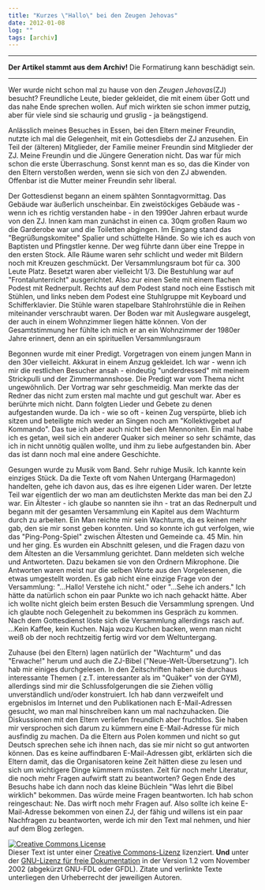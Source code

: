 ```yaml
---
title: "Kurzes \"Hallo\" bei den Zeugen Jehovas"
date: 2012-01-08
log: ""
tags: [archiv]
---
```

<hr><b>Der Artikel stammt aus dem Archiv!</b> Die Formatirung kann beschädigt sein.<hr>
Wer wurde nicht schon mal zu hause von den <i>Zeugen Jehovas</i>(ZJ) besucht? Freundliche Leute, bieder gekleidet, die mit einem über Gott und das nahe Ende sprechen wollen. Auf mich wirkten sie schon immer putzig, aber für viele sind sie schaurig und gruslig - ja beängstigend.

Anlässlich meines Besuches in Essen, bei den Eltern meiner Freundin, nutzte ich mal die Gelegenheit, mit ein Gottesdiebs der ZJ anzusehen. Ein Teil der (älteren) Mitglieder, der Familie meiner Freundin sind Mitglieder der ZJ. Meine Freundin und die Jüngere Generation nicht. Das war für mich schon die erste Überraschung. Sonst kennt man es so, das die Kinder von den Eltern verstoßen werden, wenn sie sich von den ZJ abwenden. Offenbar ist die Mutter meiner Freundin sehr liberal.

Der Gottesdienst begann an einem spähten Sonntagvormittag. Das Gebäude war äußerlich unscheinbar. Ein zweistöckiges Gebäude was - wenn ich es richtig verstanden habe - in den 1990er Jahren erbaut wurde von den ZJ. Innen kam man zunächst in einen ca. 30qm großen Raum wo die Garderobe war und die Toiletten abgingen. Im Eingang stand das "Begrüßungskomitee" Spalier und schüttelte Hände. So wie ich es auch von Baptisten und Pfingstler kenne. Der weg führte dann über eine Treppe in den ersten Stock. Alle Räume waren sehr schlicht und weder mit Bildern noch mit Kreuzen geschmückt. Der Versammlungsraum bot für ca. 300 Leute Platz. Besetzt waren aber vielleicht 1/3. Die Bestuhlung war auf "Frontalunterricht" ausgerichtet. Also zur einen Seite mit einem flachen Podest mit Rednerpult. Rechts auf dem Podest stand noch eine Esstisch mit Stühlen, und links neben dem Podest eine Stuhlgruppe mit Keyboard und Schifferklavier. Die Stühle waren stapelbare Stahlrohrstühle die in Reihen miteinander verschraubt waren. Der Boden war mit Auslegware ausgelegt, der auch in einem Wohnzimmer liegen hätte können. Von der Gesamtstimmung her fühlte ich mich er an ein Wohnzimmer der 1980er Jahre erinnert, denn an ein spirituellen Versammlungsraum

Begonnen wurde mit einer Predigt. Vorgetragen von einem jungen Mann in den 30er vielleicht. Akkurat in einem Anzug gekleidet. Ich war - wenn ich mir die restlichen Besucher ansah - eindeutig "underdressed" mit meinem Strickpulli und der Zimmermannshose. Die Predigt war vom Thema nicht ungewöhnlich. Der Vortrag war sehr geschmeidig. Man merkte das der Redner das nicht zum ersten mal machte und gut geschult war. Aber es berührte mich nicht. Dann folgten Lieder und Gebete zu denen aufgestanden wurde. Da ich - wie so oft - keinen Zug verspürte, blieb ich sitzen und beteiligte mich weder an Singen noch am "Kollektivgebet auf Kommando". Das tue ich aber auch nicht bei den Mennoniten. Ein mal habe ich es getan, weil sich ein anderer Quaker sich meiner so sehr schämte, das ich in nicht unnötig quälen wollte, und ihm zu liebe aufgestanden bin. Aber das ist dann noch mal eine andere Geschichte.

Gesungen wurde zu Musik vom Band. Sehr ruhige Musik. Ich kannte kein einziges Stück. Da die Texte oft vom Nahen Untergang (Harmagedon) handelten, gehe ich davon aus, das es ihre eigenen Lider waren. Der letzte Teil war eigentlich der wo man am deutlichsten Merkte das man bei den ZJ war. Ein Ältester - ich glaube so nannten sie ihn - trat an das Rednerpult und begann mit der gesamten Versammlung ein Kapitel aus dem Wachturm durch zu arbeiten. Ein Man reichte mir sein Wachturm, da es keinen mehr gab, den sie mir sonst geben konnten. Und so konnte ich gut verfolgen, wie das "Ping-Pong-Spiel" zwischen Ältesten und Gemeinde ca. 45 Min. hin und her ging. Es wurden ein Abschnitt gelesen, und die Fragen dazu von dem Ältesten an die Versammlung gerichtet. Dann meldeten sich welche und Antworteten. Dazu bekamen sie von den Ordnern Mikrophone. Die Antworten waren meist nur die selben Worte aus den Vorgelesenen, die etwas umgestellt worden. Es gab nicht eine einzige Frage von der Versammlung: "...Hallo! Verstehe ich nicht." oder "...Sehe ich anders." Ich hätte da natürlich schon ein paar Punkte wo ich nach gehackt hätte. Aber ich wollte nicht gleich beim ersten Besuch die Versammlung sprengen. Und ich glaubte noch Gelegenheit zu bekommen ins Gespräch zu kommen. Nach dem Gottesdienst löste sich die Versammlung allerdings rasch auf. ...Kein Kaffee, kein Kuchen. Naja wozu Kuchen backen, wenn man nicht weiß ob der noch rechtzeitig fertig wird vor dem Weltuntergang.

 

Zuhause (bei den Eltern) lagen natürlich der "Wachturm" und das "Erwache!" herum und auch die ZJ-Bibel ("Neue-Welt-Übersetzung"). Ich hab mir einiges durchgelesen. In den Zeitschriften haben sie durchaus interessante Themen ( z.T. interessanter als im "Quäker" von der GYM), allerdings sind mir die Schlussfolgerungen die sie Ziehen völlig unverständlich und/oder konstruiert. Ich hab dann verzweifelt und ergebnislos im Internet und den Publikationen nach E-Mail-Adressen gesucht, wo man mal hinschreiben kann um mal nachzuhacken. Die Diskussionen mit den Eltern verliefen freundlich aber fruchtlos. Sie haben mir versprochen sich darum zu kümmern eine E-Mail-Adresse für mich ausfindig zu machen. Da die Eltern aus Polen kommen und nicht so gut Deutsch sprechen sehe ich ihnen nach, das sie mir nicht so gut antworten können. Das es keine auffindbaren E-Mail-Adressen gibt, erklärten sich die Eltern damit, das die Organisatoren keine Zeit hätten diese zu lesen und sich um wichtigere Dinge kümmern müssten. Zeit für noch mehr Literatur, die noch mehr Fragen aufwirft statt zu beantworten? Gegen Ende des Besuchs habe ich dann noch das kleine Büchlein "Was lehrt die Bibel wirklich" bekommen. Das würde meine Fragen beantworten. Ich hab schon reingeschaut: Ne. Das wirft noch mehr Fragen auf. Also sollte ich keine E-Mail-Adresse bekommen von einen ZJ, der fähig und willens ist ein paar Nachfragen zu beantworten, werde ich mir den Text mal nehmen, und hier auf dem Blog zerlegen.



<a href="http://creativecommons.org/licenses/by-sa/3.0/de/" rel="license"><img src="http://i.creativecommons.org/l/by-sa/3.0/de/88x31.png" style="border-width: 0pt;" alt="Creative Commons License" /></a><br />
Dieser <span rel="dc:type" href="http://purl.org/dc/dcmitype/Text" xmlns:dc="http://purl.org/dc/elements/1.1/">Text</span> ist unter einer <a href="http://creativecommons.org/licenses/by-sa/3.0/de/" rel="license">Creative Commons-Lizenz</a> lizenziert. <b>Und</b> unter der <a href="http://de.wikipedia.org/wiki/GFDL">GNU-Lizenz f&uuml;r freie Dokumentation</a> in der Version 1.2 vom November 2002 (abgek&uuml;rzt GNU-FDL oder GFDL). Zitate und verlinkte Texte unterliegen den Urheberrecht der jeweiligen Autoren.
